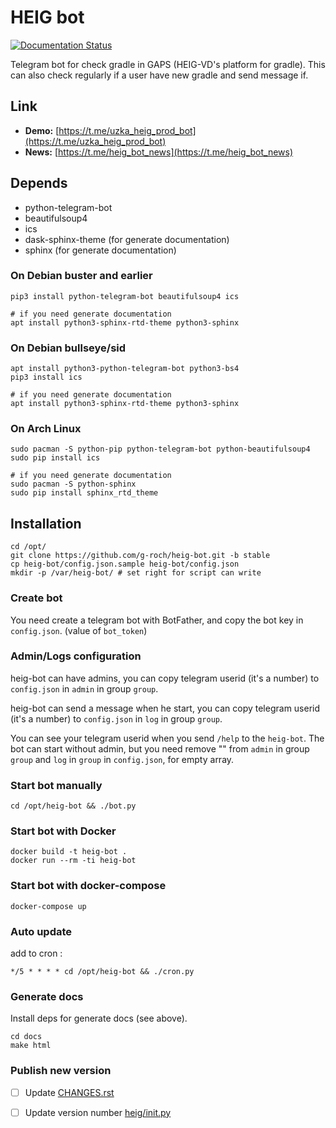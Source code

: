 # HEIG bot

[![Documentation Status](https://readthedocs.org/projects/heig-bot/badge/?version=latest)](https://heig-bot.readthedocs.io/en/stable/?badge=latest)

Telegram bot for check gradle in GAPS (HEIG-VD's platform for gradle).
This can also check regularly if a user have new gradle and send message if.

## Link
 - **Demo:** [https://t.me/uzka_heig_prod_bot](https://t.me/uzka_heig_prod_bot)
 - **News:** [https://t.me/heig_bot_news](https://t.me/heig_bot_news)


## Depends
 - python-telegram-bot
 - beautifulsoup4
 - ics
 - dask-sphinx-theme (for generate documentation) 
 - sphinx (for generate documentation)

### On Debian buster and earlier
```shell script
pip3 install python-telegram-bot beautifulsoup4 ics

# if you need generate documentation
apt install python3-sphinx-rtd-theme python3-sphinx
```

### On Debian bullseye/sid
```shell script
apt install python3-python-telegram-bot python3-bs4
pip3 install ics

# if you need generate documentation
apt install python3-sphinx-rtd-theme python3-sphinx

```

### On Arch Linux
```shell script
sudo pacman -S python-pip python-telegram-bot python-beautifulsoup4
sudo pip install ics

# if you need generate documentation
sudo pacman -S python-sphinx
sudo pip install sphinx_rtd_theme
```

## Installation

```shell script
cd /opt/
git clone https://github.com/g-roch/heig-bot.git -b stable
cp heig-bot/config.json.sample heig-bot/config.json
mkdir -p /var/heig-bot/ # set right for script can write
```

### Create bot

You need create a telegram bot with BotFather, and copy
the bot key in `config.json`. (value of `bot_token`)

### Admin/Logs configuration 

heig-bot can have admins, you can copy telegram userid (it's a number)
to `config.json` in `admin` in group `group`.

heig-bot can send a message when he start, you can copy telegram userid 
(it's a number) to `config.json` in `log` in group `group`.

You can see your telegram userid when you send `/help` to the `heig-bot`.
The bot can start without admin, but you need remove "" from `admin` in group `group`
and `log` in `group` in `config.json`, for empty array.

### Start bot manually

```shell script
cd /opt/heig-bot && ./bot.py
```

### Start bot with Docker
```shell
docker build -t heig-bot .
docker run --rm -ti heig-bot
```

### Start bot with docker-compose
```shell
docker-compose up
```

### Auto update

add to cron :
```cron
*/5 * * * * cd /opt/heig-bot && ./cron.py
```

### Generate docs

Install deps for generate docs (see above).

```shell script
cd docs
make html
```

### Publish new version
 - [ ] Update [CHANGES.rst](CHANGES.rst)
 - [ ] Update version number [heig/init.py](heig/init.py)
 